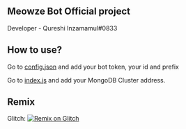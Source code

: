## Meowze Bot Official project


Developer - Qureshi Inzamamul#0833

## How to use?

Go to [config.json](https://github.com/InzamamulQureshi/meowze/blob/master/config.json) and add your bot token, your id and prefix

Go to [index.js](https://github.com/InzamamulQureshi/meowze/blob/master/index.js) and add your MongoDB Cluster address.

## Remix

Glitch: [![Remix on Glitch](https://cdn.glitch.com/2703baf2-b643-4da7-ab91-7ee2a2d00b5b%2Fremix-button.svg)](https://glitch.com/edit/#!/import/github/InzamamulQureshi/meowze)
